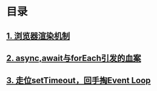 # 目录

## [1. 浏览器渲染机制](./browserPerformance.md)
## [2. async,await与forEach引发的血案](./asyncForEach.md)
## [3. 走位setTimeout，回手掏Event Loop](./setTimeout.md)